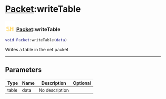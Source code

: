 # [Packet](../packet/README.md):writeTable

### <img src="../../.gitbook/assets/shared.png" width="32" height="32" /> [Packet](../packet/README.md):writeTable

```lua
void Packet:writeTable(data)
```

Writes a table in the net packet.<br>

-----------------
## Parameters

| Type   | Name | Description | Optional |
| ------ | ---- | ----------- | -------: |
| table | data | No description |  |
